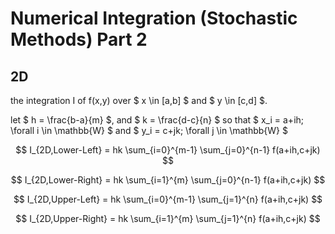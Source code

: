 # Numerical Integration (Stochastic Methods) Part 2

## 2D

the integration I of f(x,y) over $ x \in \[a,b\] $ and $ y \in \[c,d\] $.

let $ h = \frac{b-a}{m} $, and $ k = \frac{d-c}{n} $ so that $ x_i = a+ih; \forall i \in \mathbb{W} $ and $ y_i = c+jk; \forall j \in \mathbb{W} $

$$ I_{2D,Lower-Left} = hk \sum_{i=0}^{m-1} \sum_{j=0}^{n-1} f(a+ih,c+jk) $$

$$ I_{2D,Lower-Right} = hk \sum_{i=1}^{m} \sum_{j=0}^{n-1} f(a+ih,c+jk) $$

$$ I_{2D,Upper-Left} = hk \sum_{i=0}^{m-1} \sum_{j=1}^{n} f(a+ih,c+jk) $$

$$ I_{2D,Upper-Right} = hk \sum_{i=1}^{m} \sum_{j=1}^{n} f(a+ih,c+jk) $$
